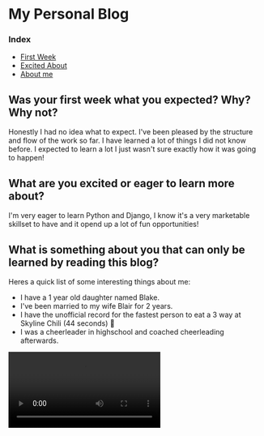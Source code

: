 # My Personal Blog
### Index
* [First Week](#was-your-first-week-what-you-expected-why-why-not)
* [Excited About](#what-are-you-excited-or-eager-to-learn-more-about)
* [About me](#what-is-something-about-you-that-can-only-be-learned-by-reading-this-blog)

## Was your first week what you expected? Why? Why not?
Honestly I had no idea what to expect. I've been pleased by the structure and flow of the work so far. I have learned a lot of things I did not know before. I expected to learn a lot I just wasn't sure exactly how it was going to happen!

## What are you excited or eager to learn more about?
I'm very eager to learn Python and Django, I know it's a very marketable skillset to have and it opend up a lot of fun opportunities!

## What is something about you that can only be learned by reading this blog?
Heres a quick list of some interesting things about me:
* I have a 1 year old daughter named Blake.
* I've been married to my wife Blair for 2 years.
* I have the unofficial record for the fastest person to eat a 3 way at Skyline Chili (44 seconds) :muscle:
* I was a cheerleader in highschool and coached cheerleading afterwards.

<video src="./assets/IMG_1962.MOV" controls>

## Cool Code Snipet

```
function highFive() {
    if (nathanDidAGoodJobOnHisBlog) {
        return ("High Five!")
    }
    else {
        return ("*Nathan Cries*")
    }
}
viewer.action(highFive())
```


